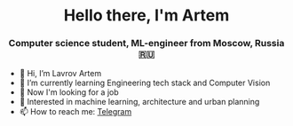 
<h1 align="center">Hello there, I'm <a >Artem</a>
<h3 align="center">Computer science student, ML-engineer from Moscow, Russia 🇷🇺</h3>


- 👋 Hi, I’m Lavrov Artem
- 🌱 I’m currently learning Engineering tech stack and Computer Vision
- 👀 Now I'm looking for a job 
- 💞️ Interested in machine learning, architecture and urban planning 
- 📫 How to reach me: [Telegram](https://t.me/artemyylavrov)
